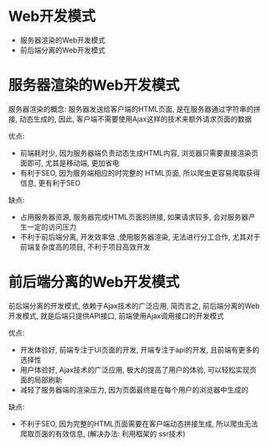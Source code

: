 # Web开发模式

* 服务器渲染的Web开发模式
* 前后端分离的Web开发模式

# 服务器渲染的Web开发模式

服务器渲染的概念: 服务器发送给客户端的HTML页面, 是在服务器通过字符串的拼接, 动态生成的, 因此, 客户端不需要使用Ajax这样的技术来额外请求页面的数据

优点: 

* 前端耗时少, 因为服务器端负责动态生成HTML内容, 浏览器只需要直接渲染页面即可, 尤其是移动端, 更加省电
* 有利于SEO, 因为服务端相应的时完整的 HTML页面, 所以爬虫更容易爬取获得信息, 更有利于SEO

缺点: 

* 占用服务器资源, 服务器完成HTML页面的拼接, 如果请求较多, 会对服务器产生一定的访问压力
* 不利于前后端分离, 开发效率低 ,使用服务器渲染, 无法进行分工合作, 尤其对于前端复杂度高的项目, 不利于项目高效开发

# 前后端分离的Web开发模式

前后端分离的开发模式, 依赖于Ajax技术的广泛应用, 简而言之, 前后端分离的Web开发模式, 就是后端只提供API接口, 前端使用Ajax调用接口的开发模式

优点: 

* 开发体验好, 前端专注于UI页面的开发, 开端专注于api的开发, 且前端有更多的选择性
* 用户体验好, Ajax技术的广泛应用, 极大的提高了用户的体验, 可以轻松实现页面的局部刷新
* 减轻了服务器端的渲染压力, 因为页面最终是在每个用户的浏览器中生成的

缺点: 

* 不利于SEO, 因为完整的HTML页面需要在客户端动态拼接生成, 所以爬虫无法爬取页面的有效信息, (解决办法: 利用框架的 ssr技术)
